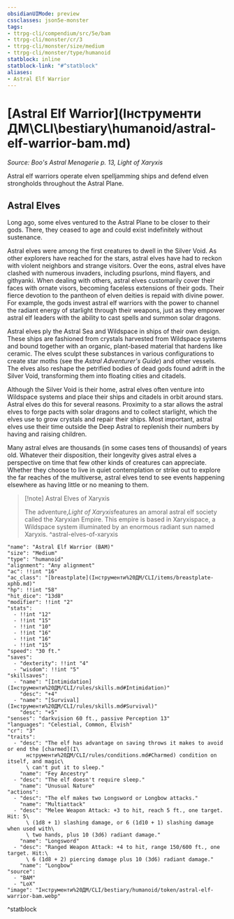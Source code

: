 ```yaml
---
obsidianUIMode: preview
cssclasses: json5e-monster
tags:
- ttrpg-cli/compendium/src/5e/bam
- ttrpg-cli/monster/cr/3
- ttrpg-cli/monster/size/medium
- ttrpg-cli/monster/type/humanoid
statblock: inline
statblock-link: "#^statblock"
aliases:
- Astral Elf Warrior
---
```

# [Astral Elf Warrior](Інструменти ДМ\CLI\bestiary\humanoid/astral-elf-warrior-bam.md)
*Source: Boo's Astral Menagerie p. 13, Light of Xaryxis*  

Astral elf warriors operate elven spelljamming ships and defend elven strongholds throughout the Astral Plane.

## Astral Elves

Long ago, some elves ventured to the Astral Plane to be closer to their gods. There, they ceased to age and could exist indefinitely without sustenance.

Astral elves were among the first creatures to dwell in the Silver Void. As other explorers have reached for the stars, astral elves have had to reckon with violent neighbors and strange visitors. Over the eons, astral elves have clashed with numerous invaders, including psurlons, mind flayers, and githyanki. When dealing with others, astral elves customarily cover their faces with ornate visors, becoming faceless extensions of their gods. Their fierce devotion to the pantheon of elven deities is repaid with divine power. For example, the gods invest astral elf warriors with the power to channel the radiant energy of starlight through their weapons, just as they empower astral elf leaders with the ability to cast spells and summon solar dragons.

Astral elves ply the Astral Sea and Wildspace in ships of their own design. These ships are fashioned from crystals harvested from Wildspace systems and bound together with an organic, plant-based material that hardens like ceramic. The elves sculpt these substances in various configurations to create star moths (see the *Astral Adventurer's Guide*) and other vessels. The elves also reshape the petrified bodies of dead gods found adrift in the Silver Void, transforming them into floating cities and citadels.

Although the Silver Void is their home, astral elves often venture into Wildspace systems and place their ships and citadels in orbit around stars. Astral elves do this for several reasons. Proximity to a star allows the astral elves to forge pacts with solar dragons and to collect starlight, which the elves use to grow crystals and repair their ships. Most important, astral elves use their time outside the Deep Astral to replenish their numbers by having and raising children.

Many astral elves are thousands (in some cases tens of thousands) of years old. Whatever their disposition, their longevity gives astral elves a perspective on time that few other kinds of creatures can appreciate. Whether they choose to live in quiet contemplation or strike out to explore the far reaches of the multiverse, astral elves tend to see events happening elsewhere as having little or no meaning to them.

> [!note] Astral Elves of Xaryxis
> 
> The adventure,*Light of Xaryxis*features an amoral astral elf society called the Xaryxian Empire. This empire is based in Xaryxispace, a Wildspace system illuminated by an enormous radiant sun named Xaryxis.
^astral-elves-of-xaryxis

```statblock
"name": "Astral Elf Warrior (BAM)"
"size": "Medium"
"type": "humanoid"
"alignment": "Any alignment"
"ac": !!int "16"
"ac_class": "[breastplate](Інструменти%20ДМ/CLI/items/breastplate-xphb.md)"
"hp": !!int "58"
"hit_dice": "13d8"
"modifier": !!int "2"
"stats":
  - !!int "12"
  - !!int "15"
  - !!int "10"
  - !!int "16"
  - !!int "16"
  - !!int "15"
"speed": "30 ft."
"saves":
  - "dexterity": !!int "4"
  - "wisdom": !!int "5"
"skillsaves":
  - "name": "[Intimidation](Інструменти%20ДМ/CLI/rules/skills.md#Intimidation)"
    "desc": "+4"
  - "name": "[Survival](Інструменти%20ДМ/CLI/rules/skills.md#Survival)"
    "desc": "+5"
"senses": "darkvision 60 ft., passive Perception 13"
"languages": "Celestial, Common, Elvish"
"cr": "3"
"traits":
  - "desc": "The elf has advantage on saving throws it makes to avoid or end the [charmed](І\
      нструменти%20ДМ/CLI/rules/conditions.md#Charmed) condition on itself, and magic\
      \ can't put it to sleep."
    "name": "Fey Ancestry"
  - "desc": "The elf doesn't require sleep."
    "name": "Unusual Nature"
"actions":
  - "desc": "The elf makes two Longsword or Longbow attacks."
    "name": "Multiattack"
  - "desc": "Melee Weapon Attack: +3 to hit, reach 5 ft., one target. Hit: 5\
      \ (1d8 + 1) slashing damage, or 6 (1d10 + 1) slashing damage when used with\
      \ two hands, plus 10 (3d6) radiant damage."
    "name": "Longsword"
  - "desc": "Ranged Weapon Attack: +4 to hit, range 150/600 ft., one target. Hit:\
      \ 6 (1d8 + 2) piercing damage plus 10 (3d6) radiant damage."
    "name": "Longbow"
"source":
  - "BAM"
  - "LoX"
"image": "Інструменти%20ДМ/CLI/bestiary/humanoid/token/astral-elf-warrior-bam.webp"
```
^statblock